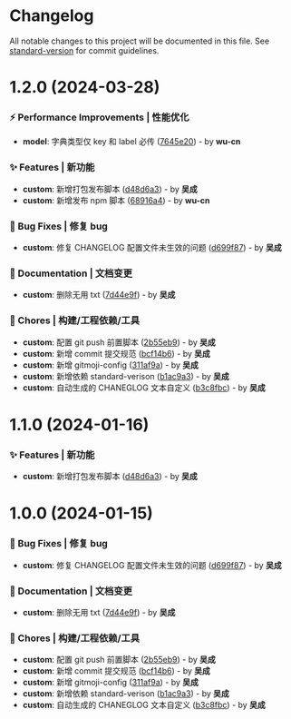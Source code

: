# Changelog

All notable changes to this project will be documented in this file. See [standard-version](https://github.com/conventional-changelog/standard-version) for commit guidelines.

# 1.2.0 (2024-03-28)


### ⚡️ Performance Improvements | 性能优化

* **model**: 字典类型仅 key 和 label 必传 ([7645e20](https://gitee.com/aragakki_yui/any-basic/commits/7645e20)) - by **wu-cn**


### ✨ Features | 新功能

* **custom**: 新增打包发布脚本 ([d48d6a3](https://gitee.com/aragakki_yui/any-basic/commits/d48d6a3)) - by **吴成**
* **custom**: 新增发布 npm 脚本 ([68916a4](https://gitee.com/aragakki_yui/any-basic/commits/68916a4)) - by **wu-cn**


### 🐛 Bug Fixes | 修复 bug

* **custom**: 修复 CHANGELOG 配置文件未生效的问题 ([d699f87](https://gitee.com/aragakki_yui/any-basic/commits/d699f87)) - by **吴成**


### 📝 Documentation | 文档变更

* **custom**: 删除无用 txt ([7d44e9f](https://gitee.com/aragakki_yui/any-basic/commits/7d44e9f)) - by **吴成**


### 🚀 Chores | 构建/工程依赖/工具

* **custom**: 配置 git push 前置脚本 ([2b55eb9](https://gitee.com/aragakki_yui/any-basic/commits/2b55eb9)) - by **吴成**
* **custom**: 新增 commit 提交规范 ([bcf14b6](https://gitee.com/aragakki_yui/any-basic/commits/bcf14b6)) - by **吴成**
* **custom**: 新增 gitmoji-config ([311af9a](https://gitee.com/aragakki_yui/any-basic/commits/311af9a)) - by **吴成**
* **custom**: 新增依赖 standard-verison ([b1ac9a3](https://gitee.com/aragakki_yui/any-basic/commits/b1ac9a3)) - by **吴成**
* **custom**: 自动生成的 CHANEGLOG 文本自定义 ([b3c8fbc](https://gitee.com/aragakki_yui/any-basic/commits/b3c8fbc)) - by **吴成**





# 1.1.0 (2024-01-16)


### ✨ Features | 新功能

* **custom**: 新增打包发布脚本 ([d48d6a3](https://gitee.com/aragakki_yui/any-basic/commits/d48d6a3)) - by **吴成**





# 1.0.0 (2024-01-15)


### 🐛 Bug Fixes | 修复 bug

* **custom**: 修复 CHANGELOG 配置文件未生效的问题 ([d699f87](https://gitee.com/aragakki_yui/any-basic/commits/d699f87)) - by **吴成**


### 📝 Documentation | 文档变更

* **custom**: 删除无用 txt ([7d44e9f](https://gitee.com/aragakki_yui/any-basic/commits/7d44e9f)) - by **吴成**


### 🚀 Chores | 构建/工程依赖/工具

* **custom**: 配置 git push 前置脚本 ([2b55eb9](https://gitee.com/aragakki_yui/any-basic/commits/2b55eb9)) - by **吴成**
* **custom**: 新增 commit 提交规范 ([bcf14b6](https://gitee.com/aragakki_yui/any-basic/commits/bcf14b6)) - by **吴成**
* **custom**: 新增 gitmoji-config ([311af9a](https://gitee.com/aragakki_yui/any-basic/commits/311af9a)) - by **吴成**
* **custom**: 新增依赖 standard-verison ([b1ac9a3](https://gitee.com/aragakki_yui/any-basic/commits/b1ac9a3)) - by **吴成**
* **custom**: 自动生成的 CHANEGLOG 文本自定义 ([b3c8fbc](https://gitee.com/aragakki_yui/any-basic/commits/b3c8fbc)) - by **吴成**
